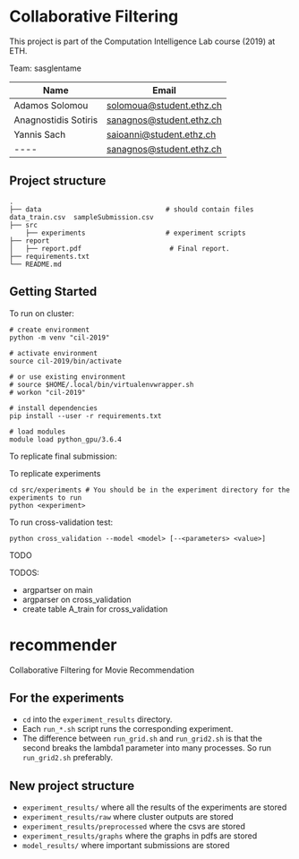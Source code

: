 # Collaborative Filtering

This project is part of the Computation Intelligence Lab course (2019) at ETH.

Team: 	sasglentame

| Name  | Email |
| ------------- | ------------- |
| Adamos Solomou  | solomoua@student.ethz.ch  |
| Anagnostidis Sotiris  | sanagnos@student.ethz.ch  |
| Yannis Sach  | saioanni@student.ethz.ch  |
| ----  | sanagnos@student.ethz.ch  |



## Project structure

    .
    ├── data                               # should contain files data_train.csv  sampleSubmission.csv
    ├── src 
        ├── experiments                    # experiment scripts
    ├── report                              
    │   ├── report.pdf                      # Final report.
    ├── requirements.txt
    └── README.md
    

## Getting Started

To run on cluster:

 ```
 # create environment
 python -m venv "cil-2019"
 
 # activate environment 
 source cil-2019/bin/activate
 
 # or use existing environment
 # source $HOME/.local/bin/virtualenvwrapper.sh
 # workon "cil-2019"
 
 # install dependencies 
 pip install --user -r requirements.txt
 
 # load modules
 module load python_gpu/3.6.4
  ```
  
To replicate final submission: 

To replicate experiments
```
cd src/experiments # You should be in the experiment directory for the experiments to run
python <experiment> 
```

To run cross-validation test:
```
python cross_validation --model <model> [--<parameters> <value>]
```

TODO

TODOS:
 - argpartser on main
 - argparser on cross_validation
 - create table A_train for cross_validation
# recommender
Collaborative Filtering for Movie Recommendation 

## For the experiments


* `cd` into the `experiment_results` directory.
* Each `run_*.sh` script runs the corresponding experiment.
* The difference between `run_grid.sh` and `run_grid2.sh` is that the second breaks the lambda1 parameter into many processes. So run `run_grid2.sh` preferably.

## New project structure

* `experiment_results/` where all the results of the experiments are stored
* `experiment_results/raw` where cluster outputs are stored
* `experiment_results/preprocessed` where the csvs are stored
* `experiment_results/graphs` where the graphs in pdfs are stored
* `model_results/` where important submissions are stored

